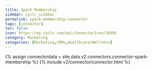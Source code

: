 ```yaml
---
title: Spark Membership
sidebar: cyclr_sidebar
permalink: spark-membership-connector
tags: [connector]
toc: false
icon: https://my.cyclr.com/api/ConnectorIcon/16091
category: Marketing
categories: [Marketing,CRMs,Healthcare/Wellness]
---
```

{% assign connectordata = site.data.v2.connectors.connector-spark-membership %}
{% include v2/connector/connector.html %}	